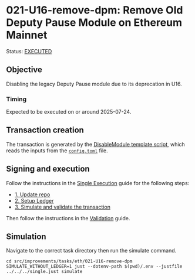 # 021-U16-remove-dpm: Remove Old Deputy Pause Module on Ethereum Mainnet

Status: [EXECUTED](https://etherscan.io/tx/0xd770166ff63183dae868ca11852268115035d2f74574b55b8e1ecd552da80378)

## Objective

Disabling the legacy Deputy Pause module due to its deprecation in U16.

### Timing

Expected to be executed on or around 2025-07-24.

## Transaction creation

The transaction is generated by the [DisableModule template script](../../../template/DisableModule.sol),
which reads the inputs from the [`config.toml`](./config.toml) file.

## Signing and execution

Follow the instructions in the [Single Execution](../../../SINGLE.md) guide for the following steps:

- [1. Update repo](../../../SINGLE.md#1-update-repo)
- [2. Setup Ledger](../../../SINGLE.md#2-setup-ledger)
- [3. Simulate and validate the transaction](../../../SINGLE.md#3-simulate-and-validate-the-transaction)

Then follow the instructions in the [Validation](./VALIDATION.md) guide.

## Simulation

Navigate to the correct task directory then run the simulate command.
```
cd src/improvements/tasks/eth/021-U16-remove-dpm
SIMULATE_WITHOUT_LEDGER=1 just --dotenv-path $(pwd)/.env --justfile ../../../single.just simulate
```
